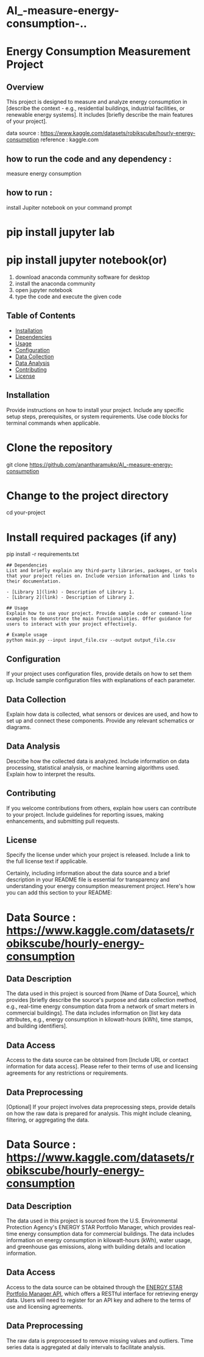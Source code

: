 # AI_-measure-energy-consumption-..
# Energy Consumption Measurement Project

## Overview
This project is designed to measure and analyze energy consumption in [describe the context - e.g., residential buildings, industrial facilities, or renewable energy systems]. It includes [briefly describe the main features of your project].

data source : https://www.kaggle.com/datasets/robikscube/hourly-energy-consumption
reference : kaggle.com
## how to run the code and any dependency :
 measure energy consumption
## how to run :
install Jupiter notebook on your command prompt 
# pip install jupyter lab
# pip install jupyter notebook(or)
  1. download anaconda community software for desktop
  2. install the anaconda community
  3. open jupyter notebook
  4. type the code and execute the given code

 
## Table of Contents
- [Installation](#installation)
- [Dependencies](#dependencies)
- [Usage](#usage)
- [Configuration](#configuration)
- [Data Collection](#data-collection)
- [Data Analysis](#data-analysis)
- [Contributing](#contributing)
- [License](#license)

## Installation
Provide instructions on how to install your project. Include any specific setup steps, prerequisites, or system requirements. Use code blocks for terminal commands when applicable.


# Clone the repository
git clone https://github.com/anantharamukp/AI_-measure-energy-consumption

# Change to the project directory
cd your-project

# Install required packages (if any)
pip install -r requirements.txt
```
## Dependencies
List and briefly explain any third-party libraries, packages, or tools that your project relies on. Include version information and links to their documentation.

- [Library 1](link) - Description of Library 1.
- [Library 2](link) - Description of Library 2.

## Usage
Explain how to use your project. Provide sample code or command-line examples to demonstrate the main functionalities. Offer guidance for users to interact with your project effectively.

# Example usage
python main.py --input input_file.csv --output output_file.csv
```

## Configuration
If your project uses configuration files, provide details on how to set them up. Include sample configuration files with explanations of each parameter.

## Data Collection
Explain how data is collected, what sensors or devices are used, and how to set up and connect these components. Provide any relevant schematics or diagrams.

## Data Analysis
Describe how the collected data is analyzed. Include information on data processing, statistical analysis, or machine learning algorithms used. Explain how to interpret the results.

## Contributing
If you welcome contributions from others, explain how users can contribute to your project. Include guidelines for reporting issues, making enhancements, and submitting pull requests.

## License
Specify the license under which your project is released. Include a link to the full license text if applicable.

Certainly, including information about the data source and a brief description in your README file is essential for transparency and understanding your energy consumption measurement project. Here's how you can add this section to your README:


# Data Source : https://www.kaggle.com/datasets/robikscube/hourly-energy-consumption

## Data Description
The data used in this project is sourced from [Name of Data Source], which provides [briefly describe the source's purpose and data collection method, e.g., real-time energy consumption data from a network of smart meters in commercial buildings]. The data includes information on [list key data attributes, e.g., energy consumption in kilowatt-hours (kWh), time stamps, and building identifiers].

## Data Access
Access to the data source can be obtained from [Include URL or contact information for data access]. Please refer to their terms of use and licensing agreements for any restrictions or requirements.

## Data Preprocessing
[Optional] If your project involves data preprocessing steps, provide details on how the raw data is prepared for analysis. This might include cleaning, filtering, or aggregating the data.


# Data Source : https://www.kaggle.com/datasets/robikscube/hourly-energy-consumption

## Data Description
The data used in this project is sourced from the U.S. Environmental Protection Agency's ENERGY STAR Portfolio Manager, which provides real-time energy consumption data for commercial buildings. The data includes information on energy consumption in kilowatt-hours (kWh), water usage, and greenhouse gas emissions, along with building details and location information.

## Data Access
Access to the data source can be obtained through the [ENERGY STAR Portfolio Manager API](https://www.energystar.gov/buildings/api-documentation), which offers a RESTful interface for retrieving energy data. Users will need to register for an API key and adhere to the terms of use and licensing agreements.

## Data Preprocessing
The raw data is preprocessed to remove missing values and outliers. Time series data is aggregated at daily intervals to facilitate analysis.

